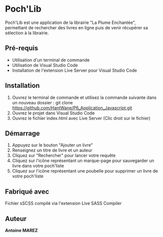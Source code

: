 # Poch'Lib

Poch'Lib est une application de la librairie "La Plume Enchantée", permettant de rechercher des livres en ligne puis de venir récupérer sa sélection à la librairie.

## Pré-requis

- Utilisation d'un terminal de commande
- Utilisation de Visual Studio Code 
- Installation de l'extension Live Server pour Visual Studio Code

## Installation

1. Ouvrez le terminal de commande et utilisez la commande suivante dans un nouveau dossier : git clone https://github.com/HantWane/P6_Application_Javascript.git
2. Ouvrez le projet dans Visual Studio Code
3. Ouvrez le fichier index.html avec Live Server (Clic droit sur le fichier)

## Démarrage

1. Appuyez sur le bouton "Ajouter un livre"
2. Renseignez un titre de livre et un auteur
3. Cliquez sur "Rechercher" pour lancer votre requête
4. Cliquez sur l'icône représentant un marque-page pour sauvegarder un livre dans votre poch'liste
5. Cliquez sur l'icône représentant une poubelle pour supprimer un livre de votre poch'liste

## Fabriqué avec

Fichier sSCSS compilé via l'extension Live SASS Compiler

## Auteur

**Antoine MAREZ**
